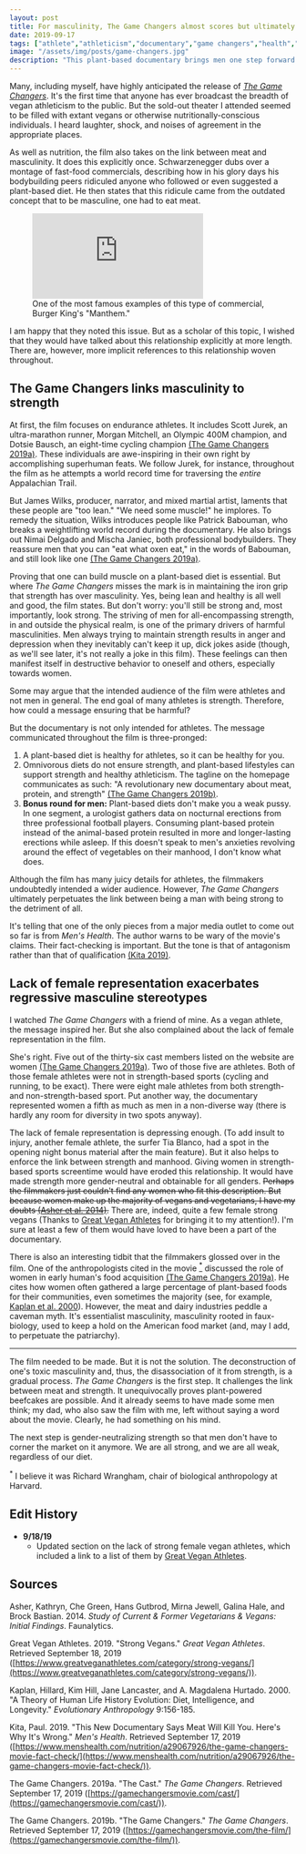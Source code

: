 ```yaml
---
layout: post
title: For masculinity, The Game Changers almost scores but ultimately fumbles
date: 2019-09-17
tags: ["athlete","athleticism","documentary","game changers","health","masculinity","meat","sports","vegan", "posts"]
image: "/assets/img/posts/game-changers.jpg"
description: "This plant-based documentary brings men one step forward and two steps back, dragging women along with them."
---
```


<section class="post-content">

Many, including myself, have highly anticipated the release of _[The Game Changers](https://gamechangersmovie.com)_. It's the first time that anyone has ever broadcast the breadth of vegan athleticism to the public. But the sold-out theater I attended seemed to be filled with extant vegans or otherwise nutritionally-conscious individuals. I heard laughter, shock, and noises of agreement in the appropriate places.

As well as nutrition, the film also takes on the link between meat and masculinity. It does this explicitly once. Schwarzenegger dubs over a montage of fast-food commercials, describing how in his glory days his bodybuilding peers ridiculed anyone who followed or even suggested a plant-based diet. He then states that this ridicule came from the outdated concept that to be masculine, one had to eat meat.

<figure>
  <div class="video-wrapper">
    <iframe loading="lazy" src="https://www.youtube.com/embed/v9e4QD1zm0Q" allowfullscreen="" frameborder="0" title="Manthem, Burger King commercial"></iframe>
  </div>
  <figcaption>
    One of the most famous examples of this type of commercial, Burger King's "Manthem."
  </figcaption>
</figure>

I am happy that they noted this issue. But as a scholar of this topic, I wished that they would have talked about this relationship explicitly at more length. There are, however, more implicit references to this relationship woven throughout.

## The Game Changers links masculinity to strength

At first, the film focuses on endurance athletes. It includes Scott Jurek, an ultra-marathon runner, Morgan Mitchell, an Olympic 400M champion, and Dotsie Bausch, an eight-time cycling champion [(The Game Changers 2019a)](#game-changers-1)​. These individuals are awe-inspiring in their own right by accomplishing superhuman feats. We follow Jurek, for instance, throughout the film as he attempts a world record time for traversing the _entire_ Appalachian Trail.

But James Wilks, producer, narrator, and mixed martial artist, laments that these people are "too lean." "We need some muscle!" he implores. To remedy the situation, Wilks introduces people like Patrick Babouman, who breaks a weightlifting world record during the documentary. He also brings out Nimai Delgado and Mischa Janiec, both professional bodybuilders. They reassure men that you can "eat what oxen eat," in the words of Babouman, and still look like one [(The Game Changers 2019a)](#game-changers-1)​.

Proving that one can build muscle on a plant-based diet is essential. But where _The Game Changers_ misses the mark is in maintaining the iron grip that strength has over masculinity. Yes, being lean and healthy is all well and good, the film states. But don't worry: you'll still be strong and, most importantly, look strong. The striving of men for all-encompassing strength, in and outside the physical realm, is one of the primary drivers of harmful masculinities. Men always trying to maintain strength results in anger and depression when they inevitably can't keep it up, dick jokes aside (though, as we'll see later, it's not really a joke in this film). These feelings can then manifest itself in destructive behavior to oneself and others, especially towards women.

Some may argue that the intended audience of the film were athletes and not men in general. The end goal of many athletes is strength. Therefore, how could a message ensuring that be harmful?

But the documentary is not only intended for athletes. The message communicated throughout the film is three-pronged:

1. A plant-based diet is healthy for athletes, so it can be healthy for you.
2. Omnivorous diets do not ensure strength, and plant-based lifestyles can support strength and healthy athleticism. The tagline on the homepage communicates as such: "A revolutionary new documentary about meat, protein, and strength" ​[(The Game Changers 2019b)​](#game-changers-2).
3. **Bonus round for men:** Plant-based diets don't make you a weak pussy. In one segment, a urologist gathers data on nocturnal erections from three professional football players. Consuming plant-based protein instead of the animal-based protein resulted in more and longer-lasting erections while asleep. If this doesn't speak to men's anxieties revolving around the effect of vegetables on their manhood, I don't know what does.

Although the film has many juicy details for athletes, the filmmakers undoubtedly intended a wider audience. However, _The Game Changers_ ultimately perpetuates the link between being a man with being strong to the detriment of all.

It's telling that one of the only pieces from a major media outlet to come out so far is from _Men's Health_. The author warns to be wary of the movie's claims. Their fact-checking is important. But the tone is that of antagonism rather than that of qualification [(Kita 2019)](#kita)​.

## Lack of female representation exacerbates regressive masculine stereotypes

I watched _The Game Changers_ with a friend of mine. As a vegan athlete, the message inspired her. But she also complained about the lack of female representation in the film.

She's right. Five out of the thirty-six cast members listed on the website are women ​[(The Game Changers 2019a)](#game-changers-1). Two of those five are athletes. Both of those female athletes were not in strength-based sports (cycling and running, to be exact). There were eight male athletes from both strength- and non-strength-based sport. Put another way, the documentary represented women a fifth as much as men in a non-diverse way (there is hardly any room for diversity in two spots anyway).

The lack of female representation is depressing enough. (To add insult to injury, another female athlete, the surfer Tia Blanco, had a spot in the opening night bonus material after the main feature). But it also helps to enforce the link between strength and manhood. Giving women in strength-based sports screentime would have eroded this relationship. It would have made strength more gender-neutral and obtainable for all genders. ~~Perhaps the filmmakers just couldn't find any women who fit this description. But because women make up the majority of vegans and vegetarians, I have my doubts [(Asher et al. 2014)​](#asher).~~ There are, indeed, quite a few female strong vegans (Thanks to ​[Great Vegan Athletes​](#gva) for bringing it to my attention!). I'm sure at least a few of them would have loved to have been a part of the documentary.


There is also an interesting tidbit that the filmmakers glossed over in the film. One of the anthropologists cited in the movie [<sup>​\*​</sup>](#footnote) discussed the role of women in early human's food acquisition [(The Game Changers 2019a)​](#game-changers-1). He cites how women often gathered a large percentage of plant-based foods for their communities, even sometimes the majority (see, for example, [​Kaplan et al. 2000​](#kaplan)). However, the meat and dairy industries peddle a caveman myth. It's essentialist masculinity, masculinity rooted in faux-biology, used to keep a hold on the American food market (and, may I add, to perpetuate the patriarchy).

---

The film needed to be made. But it is not the solution. The deconstruction of one's toxic masculinity and, thus, the disassociation of it from strength, is a gradual process. _The Game Changers_ is the first step. It challenges the link between meat and strength. It unequivocally proves plant-powered beefcakes are possible. And it already seems to have made some men think; my dad, who also saw the film with me, left without saying a word about the movie. Clearly, he had something on his mind.

The next step is gender-neutralizing strength so that men don't have to corner the market on it anymore. We are all strong, and we are all weak, regardless of our diet.

<a id="footnote"><sup>​\*​</sup></a> I believe it was Richard Wrangham, chair of biological anthropology at Harvard.

## Edit History
- **9/18/19**
  - Updated section on the lack of strong female vegan athletes, which included a link to a list of them by [Great Vegan Athletes](https://www.greatveganathletes.com).

## Sources

<a id="asher"></a>
Asher, Kathryn, Che Green, Hans Gutbrod, Mirna Jewell, Galina Hale, and Brock Bastian. 2014. _Study of Current & Former Vegetarians & Vegans: Initial Findings_. Faunalytics.

<a id="gva"></a>
Great Vegan Athletes. 2019. "Strong Vegans." _Great Vegan Athletes_. Retrieved September 18, 2019 ([https://www.greatveganathletes.com/category/strong-vegans/](https://www.greatveganathletes.com/category/strong-vegans/)).

<a id="kaplan"></a>
Kaplan, Hillard, Kim Hill, Jane Lancaster, and A. Magdalena Hurtado. 2000. "A Theory of Human Life History Evolution: Diet, Intelligence, and Longevity." _Evolutionary Anthropology_ 9:156-185.

<a id="kita"></a>
Kita, Paul. 2019. "This New Documentary Says Meat Will Kill You. Here's Why It's Wrong." _Men's Health_. Retrieved September 17, 2019 ([https://www.menshealth.com/nutrition/a29067926/the-game-changers-movie-fact-check/](https://www.menshealth.com/nutrition/a29067926/the-game-changers-movie-fact-check/)).

<a id="game-changers-1"></a>
The Game Changers. 2019a. "The Cast." _The Game Changers_. Retrieved September 17, 2019 ([https://gamechangersmovie.com/cast/](https://gamechangersmovie.com/cast/)).

<a id="game-changers-2"></a>
The Game Changers. 2019b. "The Game Changers." _The Game Changers_. Retrieved September 17, 2019 ([https://gamechangersmovie.com/the-film/](https://gamechangersmovie.com/the-film/)).

</section>
